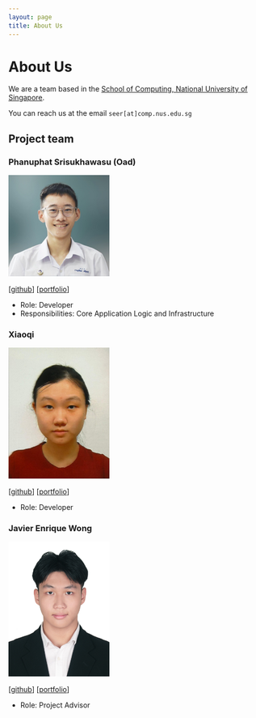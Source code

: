 ```yaml
---
layout: page
title: About Us
---
```

# About Us

We are a team based in the [School of Computing, National University of Singapore](https://www.comp.nus.edu.sg).

You can reach us at the email `seer[at]comp.nus.edu.sg`

## Project team

### Phanuphat Srisukhawasu (Oad)

<img src="images/oadultradeepfield.png" width="200px">

[[github](http://github.com/oadultradeepfield)]
[[portfolio](team/oadultradeepfield.md)]

* Role: Developer
* Responsibilities: Core Application Logic and Infrastructure

### Xiaoqi

<img src="images/xiaoqi01010.png" width="200px">

[[github](https://github.com/xiaoqi01010)]
[[portfolio](team/xiaoqi01010.md)]

* Role: Developer

### Javier Enrique Wong

<img src="images/jav65.png" width="200px">

[[github](https://github.com/jav65)]
[[portfolio](team/jav65.md)]

* Role: Project Advisor

